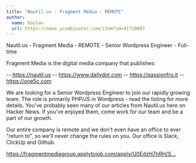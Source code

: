 ```yaml
---
title: "Nautil.us - Fragment Media : REMOTE"
author:
  name: boylan
  url: https://news.ycombinator.com/item?id=41710807
---
```

Nautil.us - Fragment Media - REMOTE - Senior Wordpress Engineer - Full-time

Fragment Media is the digital media company that publishes:

-- <a href="https:&#x2F;&#x2F;nautil.us" rel="nofollow">https:&#x2F;&#x2F;nautil.us</a>
-- <a href="https:&#x2F;&#x2F;www.dailydot.com" rel="nofollow">https:&#x2F;&#x2F;www.dailydot.com</a>
-- <a href="https:&#x2F;&#x2F;passionfru.it" rel="nofollow">https:&#x2F;&#x2F;passionfru.it</a>
-- <a href="https:&#x2F;&#x2F;one5c.com" rel="nofollow">https:&#x2F;&#x2F;one5c.com</a>

We are looking for a Senior Wordpress Engineer to join our rapidly growing team. The role is primarily PHP&#x2F;JS in Wordpress - read the listing for more details. You&#x27;ve probably seen many of our articles from Nautil.us here on Hacker News. If you&#x27;ve enjoyed them, come work for our team and be a part of our growth.

Our entire company is remote and we don&#x27;t even have an office to ever &quot;return to&quot;, so we&#x27;ll never change the rules on you.  Our office is Slack, ClickUp and Github.

<a href="https:&#x2F;&#x2F;fragmentmediagroup.applytojob.com&#x2F;apply&#x2F;U0EdzH7hRH&#x2F;Senior-Wordpress-Engineer-Full-Remote" rel="nofollow">https:&#x2F;&#x2F;fragmentmediagroup.applytojob.com&#x2F;apply&#x2F;U0EdzH7hRH&#x2F;S...</a>
<JobApplication />
